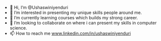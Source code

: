 - 👋 Hi, I’m @Ushaswiniyenduri
- 👀 I’m interested in presenting my unique skills people around me.
- 🌱 I’m currently learning courses which builds my strong career.
- 💞️ I’m looking to collaborate on where i can present my skills in computer science.
- 📫 How to reach me www.linkedin.com/in/ushaswiniyenduri

<!---
Ushaswiniyenduri/Ushaswiniyenduri is a ✨ special ✨ repository because its `README.md` (this file) appears on your GitHub profile.
You can click the Preview link to take a look at your changes.
--->
